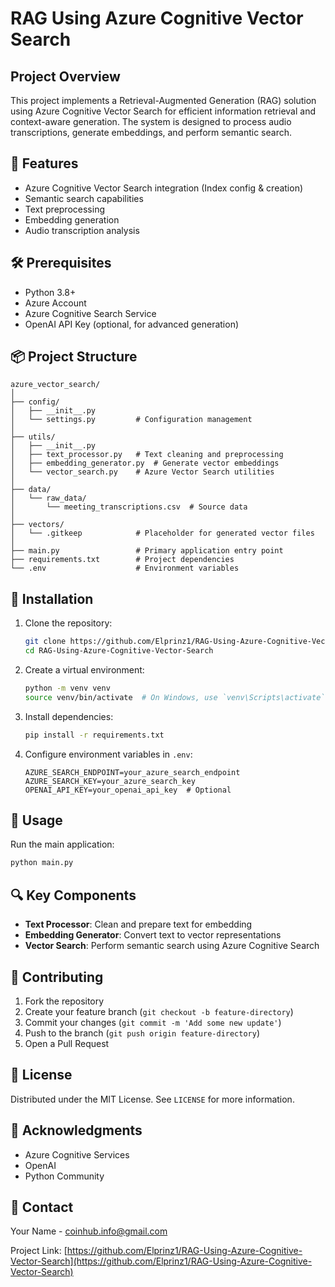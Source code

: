 # RAG Using Azure Cognitive Vector Search

## Project Overview

This project implements a Retrieval-Augmented Generation (RAG) solution using Azure Cognitive Vector Search for efficient information retrieval and context-aware generation. The system is designed to process audio transcriptions, generate embeddings, and perform semantic search.

## 🚀 Features

- Azure Cognitive Vector Search integration (Index config & creation)
- Semantic search capabilities
- Text preprocessing
- Embedding generation
- Audio transcription analysis

## 🛠 Prerequisites

- Python 3.8+
- Azure Account
- Azure Cognitive Search Service
- OpenAI API Key (optional, for advanced generation)

## 📦 Project Structure

```
azure_vector_search/
│
├── config/
│   ├── __init__.py
│   └── settings.py         # Configuration management
│
├── utils/
│   ├── __init__.py
│   ├── text_processor.py   # Text cleaning and preprocessing
│   ├── embedding_generator.py  # Generate vector embeddings
│   └── vector_search.py    # Azure Vector Search utilities
│
├── data/
│   └── raw_data/
│       └── meeting_transcriptions.csv  # Source data
│
├── vectors/
│   └── .gitkeep            # Placeholder for generated vector files
│
├── main.py                 # Primary application entry point
├── requirements.txt        # Project dependencies
└── .env                    # Environment variables
```

## 🔧 Installation

1. Clone the repository:

   ```bash
   git clone https://github.com/Elprinz1/RAG-Using-Azure-Cognitive-Vector-Search.git
   cd RAG-Using-Azure-Cognitive-Vector-Search
   ```

2. Create a virtual environment:

   ```bash
   python -m venv venv
   source venv/bin/activate  # On Windows, use `venv\Scripts\activate`
   ```

3. Install dependencies:

   ```bash
   pip install -r requirements.txt
   ```

4. Configure environment variables in `.env`:
   ```
   AZURE_SEARCH_ENDPOINT=your_azure_search_endpoint
   AZURE_SEARCH_KEY=your_azure_search_key
   OPENAI_API_KEY=your_openai_api_key  # Optional
   ```

## 🚀 Usage

Run the main application:

```bash
python main.py
```

## 🔍 Key Components

- **Text Processor**: Clean and prepare text for embedding
- **Embedding Generator**: Convert text to vector representations
- **Vector Search**: Perform semantic search using Azure Cognitive Search

## 🤝 Contributing

1. Fork the repository
2. Create your feature branch (`git checkout -b feature-directory`)
3. Commit your changes (`git commit -m 'Add some new update'`)
4. Push to the branch (`git push origin feature-directory`)
5. Open a Pull Request

## 📄 License

Distributed under the MIT License. See `LICENSE` for more information.

## 🌟 Acknowledgments

- Azure Cognitive Services
- OpenAI
- Python Community

## 🔗 Contact

Your Name - coinhub.info@gmail.com

Project Link: [https://github.com/Elprinz1/RAG-Using-Azure-Cognitive-Vector-Search](https://github.com/Elprinz1/RAG-Using-Azure-Cognitive-Vector-Search)
